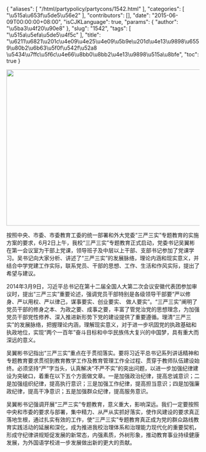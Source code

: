 {
    "aliases": [
        "/html/partypolicy/partycons/1542.html"
    ],
    "categories": [
        "\u515a\u653f\u5de5\u56e2"
    ],
    "contributors": [],
    "date": "2015-06-09T00:00:00+08:00",
    "isCJKLanguage": true,
    "params": {
        "author": "\u5ba3\u4f20\u90e8"
    },
    "slug": "1542",
    "tags": [
        "\u515a\u5efa\u5de5\u4f5c"
    ],
    "title": "\u6211\u6821\u201c\u4e09\u4e25\u4e09\u5b9e\u201d\u4e13\u9898\u6559\u80b2\u6b63\u5f0f\u542f\u52a8 \u5434\u7ffc\u5f6c\u4e66\u8bb0\u8bb2\u4e13\u9898\u515a\u8bfe",
    "toc": true
}


<img
    src="https://cdn.tfls.online/mirror/full/15281b3bb43f0f54f89a7324b905ad19c655a022.jpg"
    style="display:block;margin-left:auto;margin-right:auto;"
    decoding="async"
    fetchpriority="auto"
    loading="lazy"
    height="408"
    width="600"
/>  






  






按照中央、市委、市委教育工委的统一部署和外大党委“三严三实”专题教育的实施方案的要求，6月2日上午，我校“三严三实”专题教育正式启动，党委书记吴翼彬在第一会议室为干部上党课，领导班子及中层以上干部、支部书记参加了党课学习。吴书记向大家分析、讲述了“三严三实”的发展脉络，理论内涵和现实意义，并结合中学党建工作实际，联系党员、干部的思想、工作、生活和作风实际，提出了希望与建议。




2014年3月9日，习近平总书记在第十二届全国人大第二次会议安徽代表团参加审议时，提出“三严三实”重要论述，强调党员干部特别是各级领导干部要“严以修身、严以用权、严以律己，谋事要实、创业要实、
做人要实”。“三严三实”阐明了党员干部的修身之本、为政之要、成事之要，丰富了管党治党的思想理念，为加强党员干部党性修养、深入推进新形势下党的建设提供了重要遵循。理清“三严三实”的发展脉络，把握理论内涵，理解现实意义，对于进一步巩固党的执政基础和执政地位，实现“两个一百年”奋斗目标和中华民族伟大复兴的中国梦，具有重大而深远的意义。




吴翼彬书记指出“三严三实”重点在于贯彻落实。要将习近平总书记系列讲话精神和专题教育要求贯彻到教育教学工作及教育管理工作全过程、贯穿于教师队伍建设始终。必须坚持“严”字当头，认真解决“不严不实”的突出问题，以进一步加强纪律建设为突破口，着重在以下五个方面做文章。一是加强政治纪律，提高忠诚意识；二是加强组织纪律，提高执行意识；三是加强工作纪律，提高担当意识；四是加强廉政纪律，提高干净意识；五是加强群众纪律，提高服务意识。




吴翼彬书记强调开展“三严三实”专题教育，意义重大，影响深远。我们一定要按照中央和市委的要求与部署，集中精力、从严从实抓好落实，使作风建设的要求真正落地生根，通过扎实有效的工作，使“三严三实”专题教育真正成为党的群众路线教育实践活动的延展和深化，成为推进我校治理体系和治理能力现代化的重要契机，形成守纪律讲规矩促发展的新常态，内强素质，外树形象，推动教育事业持续健康发展，为外国语学校进一步发展做出新的更大的贡献。


